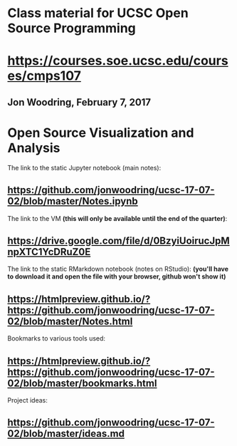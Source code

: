 # Class material for UCSC Open Source Programming
# https://courses.soe.ucsc.edu/courses/cmps107
## Jon Woodring, February 7, 2017 ##

# Open Source Visualization and Analysis

The link to the static Jupyter notebook (main notes):
## https://github.com/jonwoodring/ucsc-17-07-02/blob/master/Notes.ipynb ##

The link to the VM **(this will only be available until the end of the quarter)**:
## https://drive.google.com/file/d/0BzyiUoirucJpMnpXTC1YcDRuZ0E ##

The link to the static RMarkdown notebook (notes on RStudio):
**(you'll have to download it and open the file with your browser, github won't show it)**
## https://htmlpreview.github.io/?https://github.com/jonwoodring/ucsc-17-07-02/blob/master/Notes.html ##

Bookmarks to various tools used:
## https://htmlpreview.github.io/?https://github.com/jonwoodring/ucsc-17-07-02/blob/master/bookmarks.html ##

Project ideas:
## https://github.com/jonwoodring/ucsc-17-07-02/blob/master/ideas.md ##

